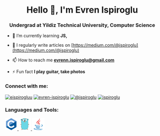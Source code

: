 <h1 align="center">Hello 👋, I'm Evren Ispiroglu</h1>
<h3 align="center">Undergrad at Yildiz Technical University, Computer Science</h3>

- 🔭 I’m currently learning **JS,**

- 📝 I regularly write articles on [https://medium.com/@ispiroglu](https://medium.com/@ispiroglu)

- 📫 How to reach me **evrenn.ispiroglu@gmail.com**

- ⚡ Fun fact **I play guitar, take photos**

<h3 align="left">Connect with me:</h3>
<p align="left">
<a href="https://twitter.com/eispirogluu" target="blank"><img align="center" src="https://raw.githubusercontent.com/rahuldkjain/github-profile-readme-generator/master/src/images/icons/Social/twitter.svg" alt="eispirogluu" height="30" width="40" /></a>
<a href="https://linkedin.com/in/evren-ispiroglu" target="blank"><img align="center" src="https://raw.githubusercontent.com/rahuldkjain/github-profile-readme-generator/master/src/images/icons/Social/linked-in-alt.svg" alt="evren-ispiroglu" height="30" width="40" /></a>
<a href="https://medium.com/@ispiroglu" target="blank"><img align="center" src="https://raw.githubusercontent.com/rahuldkjain/github-profile-readme-generator/master/src/images/icons/Social/medium.svg" alt="@ispiroglu" height="30" width="40" /></a>
<a href="https://www.hackerrank.com/ispiroglu" target="blank"><img align="center" src="https://raw.githubusercontent.com/rahuldkjain/github-profile-readme-generator/master/src/images/icons/Social/hackerrank.svg" alt="ispiroglu" height="30" width="40" /></a>
</p>

<h3 align="left">Languages and Tools:</h3>
<p align="left"> <a href="https://www.cprogramming.com/" target="_blank" rel="noreferrer"> <img src="https://raw.githubusercontent.com/devicons/devicon/master/icons/c/c-original.svg" alt="c" width="40" height="40"/> </a> <a href="https://golang.org" target="_blank" rel="noreferrer"> <img src="https://raw.githubusercontent.com/devicons/devicon/master/icons/go/go-original.svg" alt="go" width="40" height="40"/> </a> <a href="https://www.java.com" target="_blank" rel="noreferrer"> <img src="https://raw.githubusercontent.com/devicons/devicon/master/icons/java/java-original.svg" alt="java" width="40" height="40"/> </a> </p>

